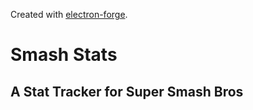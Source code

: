 Created with [electron-forge](https://www.electronforge.io/).

# Smash Stats

## A Stat Tracker for Super Smash Bros